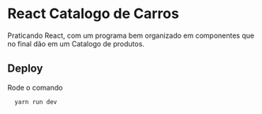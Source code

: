 
# React Catalogo de Carros

Praticando React, com um programa bem organizado em componentes que no final dão em um Catalogo de produtos.


## Deploy

Rode o comando

```bash
  yarn run dev
```




